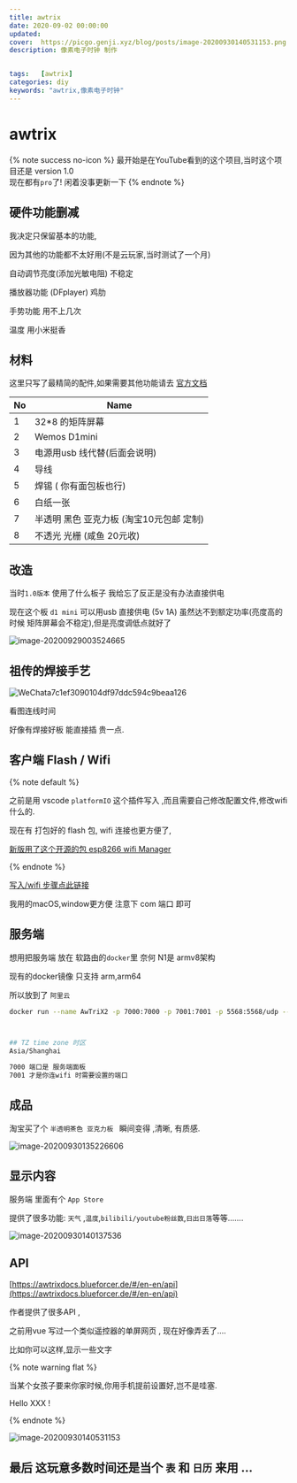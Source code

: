 ```yaml
---
title: awtrix
date: 2020-09-02 00:00:00
updated: 
cover:  https://picgo.genji.xyz/blog/posts/image-20200930140531153.png
description: 像素电子时钟 制作


tags:  	[awtrix]
categories: diy
keywords: "awtrix,像素电子时钟"
---
```










#  <i class="fas fa-dog"></i> awtrix

{% note success no-icon %}
最开始是在YouTube看到的这个项目,当时这个项目还是 version 1.0  
现在都有`pro`了!  闲着没事更新一下
{% endnote %}





## 硬件功能删减

我决定只保留基本的功能,

因为其他的功能都不太好用(不是云玩家,当时测试了一个月)



自动调节亮度(添加光敏电阻)   不稳定

播放器功能 (DFplayer)  鸡肋

手势功能  用不上几次

温度   用小米挺香
##  材料

这里只写了最精简的配件,如果需要其他功能请去 [官方文档](https://awtrixdocs.blueforcer.de/#/)

| No   | Name                                     |
| ---- | ---------------------------------------- |
| 1    | 32*8 的矩阵屏幕                          |
| 2    | Wemos  D1mini                            |
| 3    | 电源用usb 线代替(后面会说明)             |
| 4    | 导线                                     |
| 5    | 焊锡 ( 你有面包板也行)                   |
| 6    | 白纸一张                                 |
| 7    | 半透明 黑色 亚克力板 (淘宝10元包邮 定制) |
| 8    | 不透光 光栅 (咸鱼 20元收)                |



## 改造

当时`1.0版本` 使用了什么板子 我给忘了反正是没有办法直接供电 

现在这个板 `d1 mini` 可以用usb 直接供电 (5v 1A)  虽然达不到额定功率(亮度高的时候 矩阵屏幕会不稳定),但是亮度调低点就好了

![image-20200929003524665](https://picgo.genji.xyz/blog/posts/image-20200929003524665.png) 

##  祖传的焊接手艺

![WeChata7c1ef3090104df97ddc594c9beaa126](https://picgo.genji.xyz/blog/posts/WeChata7c1ef3090104df97ddc594c9beaa126.png)

看图连线时间



好像有焊接好板 能直接插 贵一点.

##  客户端 Flash  / Wifi

{% note default %}

之前是用 vscode `platformIO` 这个插件写入 ,而且需要自己修改配置文件,修改wifi什么的.

现在有 打包好的 flash 包, wifi 连接也更方便了,

[新版用了这个开源的包 esp8266 wifi Manager](https://github.com/tzapu/WiFiManager)

{% endnote %} 



[写入/wifi 步骤点此链接](https://awtrixdocs.blueforcer.de/#/en-en/controller)

 我用的macOS,window更方便 注意下 com 端口 即可





## 服务端

想用把服务端 放在 软路由的`docker`里 奈何 N1是 armv8架构 

现有的docker镜像 只支持 arm,arm64

所以放到了 `阿里云`



```bash
docker run --name AwTriX2 -p 7000:7000 -p 7001:7001 -p 5568:5568/udp --restart always -e TZ=Asia/Shanghai whyet/awtrix2:latest



## TZ time zone 时区 
Asia/Shanghai

7000 端口是 服务端面板
7001 才是你连wifi 时需要设置的端口

```



## 成品

淘宝买了个 `半透明茶色 亚克力板 ` 瞬间变得 ,清晰, 有质感.

![image-20200930135226606](https://picgo.genji.xyz/blog/posts/image-20200930135226606.png)



##  显示内容

服务端 里面有个 `App Store`

提供了很多功能: `天气` ,`温度`,`bilibili/youtube粉丝数`,`日出日落`等等.......

![image-20200930140137536](https://picgo.genji.xyz/blog/posts/image-20200930140137536.png)



## API

[https://awtrixdocs.blueforcer.de/#/en-en/api](https://awtrixdocs.blueforcer.de/#/en-en/api)

作者提供了很多API ,

之前用vue 写过一个类似遥控器的单屏网页 , 现在好像弄丢了....



比如你可以这样,显示一些文字 



{% note warning flat %}

当某个女孩子要来你家时候,你用手机提前设置好,岂不是哇塞.

Hello  XXX !

{% endnote  %}

![image-20200930140531153](https://picgo.genji.xyz/blog/posts/image-20200930140531153.png)

## 最后 这玩意多数时间还是当个 `表` 和 `日历` 来用 ...